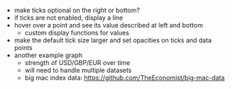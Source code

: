 - make ticks optional on the right or bottom?
- if ticks are not enabled, display a line
- hover over a point and see its value described at left and bottom
	- custom display functions for values
- make the default tick size larger and set opacities on ticks and data points
- another example graph
	- strength of USD/GBP/EUR over time
	- will need to handle multiple datasets
	- big mac index data: https://github.com/TheEconomist/big-mac-data
